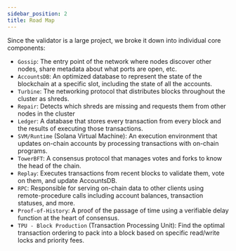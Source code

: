 ```yaml
---
sidebar_position: 2
title: Road Map
---
```


Since the validator is a large project, we broke it down into individual core components:

- `Gossip`: The entry point of the network where nodes discover other nodes, share metadata about what ports are open, etc.
- `AccountsDB`: An optimized database to represent the state of the blockchain at a specific slot, including the state of all the accounts.
- `Turbine`: The networking protocol that distributes blocks throughout the cluster as shreds.
- `Repair`: Detects which shreds are missing and requests them from other nodes in the cluster
- `Ledger`: A database that stores every transaction from every block and the results of executing those transactions.
- `SVM/Runtime` (Solana Virtual Machine): An execution environment that updates on-chain accounts by processing transactions with on-chain programs.
- `TowerBFT`: A consensus protocol that manages votes and forks to know the head of the chain.
- `Replay`: Executes transactions from recent blocks to validate them, vote on them, and update AccountsDB.
- `RPC`: Responsible for serving on-chain data to other clients using remote-procedure calls including account balances, transaction statuses, and more.
- `Proof-of-History`: A proof of the passage of time using a verifiable delay function at the heart of consensus.
- `TPU - Block Production` (Transaction Processing Unit): Find the optimal transaction ordering to pack into a block based on specific read/write locks and priority fees.
